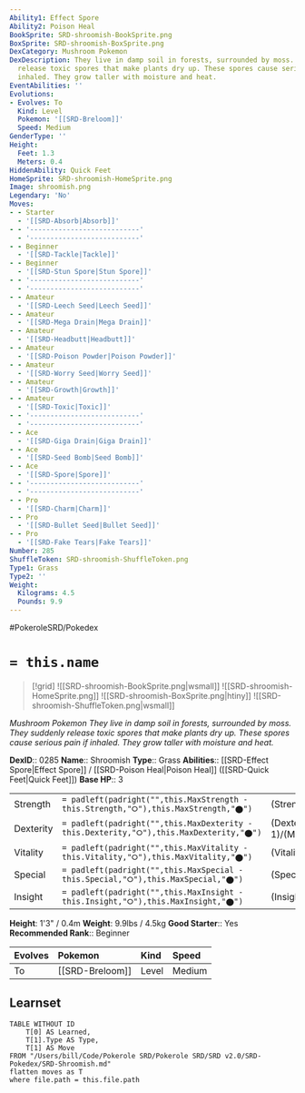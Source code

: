 ```yaml
---
Ability1: Effect Spore
Ability2: Poison Heal
BookSprite: SRD-shroomish-BookSprite.png
BoxSprite: SRD-shroomish-BoxSprite.png
DexCategory: Mushroom Pokemon
DexDescription: They live in damp soil in forests, surrounded by moss. They suddenly
  release toxic spores that make plants dry up. These spores cause serious pain if
  inhaled. They grow taller with moisture and heat.
EventAbilities: ''
Evolutions:
- Evolves: To
  Kind: Level
  Pokemon: '[[SRD-Breloom]]'
  Speed: Medium
GenderType: ''
Height:
  Feet: 1.3
  Meters: 0.4
HiddenAbility: Quick Feet
HomeSprite: SRD-shroomish-HomeSprite.png
Image: shroomish.png
Legendary: 'No'
Moves:
- - Starter
  - '[[SRD-Absorb|Absorb]]'
- - '---------------------------'
  - '---------------------------'
- - Beginner
  - '[[SRD-Tackle|Tackle]]'
- - Beginner
  - '[[SRD-Stun Spore|Stun Spore]]'
- - '---------------------------'
  - '---------------------------'
- - Amateur
  - '[[SRD-Leech Seed|Leech Seed]]'
- - Amateur
  - '[[SRD-Mega Drain|Mega Drain]]'
- - Amateur
  - '[[SRD-Headbutt|Headbutt]]'
- - Amateur
  - '[[SRD-Poison Powder|Poison Powder]]'
- - Amateur
  - '[[SRD-Worry Seed|Worry Seed]]'
- - Amateur
  - '[[SRD-Growth|Growth]]'
- - Amateur
  - '[[SRD-Toxic|Toxic]]'
- - '---------------------------'
  - '---------------------------'
- - Ace
  - '[[SRD-Giga Drain|Giga Drain]]'
- - Ace
  - '[[SRD-Seed Bomb|Seed Bomb]]'
- - Ace
  - '[[SRD-Spore|Spore]]'
- - '---------------------------'
  - '---------------------------'
- - Pro
  - '[[SRD-Charm|Charm]]'
- - Pro
  - '[[SRD-Bullet Seed|Bullet Seed]]'
- - Pro
  - '[[SRD-Fake Tears|Fake Tears]]'
Number: 285
ShuffleToken: SRD-shroomish-ShuffleToken.png
Type1: Grass
Type2: ''
Weight:
  Kilograms: 4.5
  Pounds: 9.9
---
```


#PokeroleSRD/Pokedex

# `= this.name`

> [!grid]
> ![[SRD-shroomish-BookSprite.png|wsmall]]
> ![[SRD-shroomish-HomeSprite.png]]
> ![[SRD-shroomish-BoxSprite.png|htiny]]
> ![[SRD-shroomish-ShuffleToken.png|wsmall]]


*Mushroom Pokemon*
*They live in damp soil in forests, surrounded by moss. They suddenly release toxic spores that make plants dry up. These spores cause serious pain if inhaled. They grow taller with moisture and heat.*

**DexID**:: 0285
**Name**:: Shroomish
**Type**:: Grass
**Abilities**:: [[SRD-Effect Spore|Effect Spore]] / [[SRD-Poison Heal|Poison Heal]] ([[SRD-Quick Feet|Quick Feet]])
**Base HP**:: 3

|           |                                                                                        |                                          |
| --------- | -------------------------------------------------------------------------------------- | ---------------------------------------- |
| Strength  | `= padleft(padright("",this.MaxStrength - this.Strength,"⭘"),this.MaxStrength,"⬤")`    | (Strength::2)/(MaxStrength::4)   |
| Dexterity | `= padleft(padright("",this.MaxDexterity - this.Dexterity,"⭘"),this.MaxDexterity,"⬤")` | (Dexterity:: 1)/(MaxDexterity::3) |
| Vitality  | `= padleft(padright("",this.MaxVitality - this.Vitality,"⭘"),this.MaxVitality,"⬤")`    | (Vitality::2)/(MaxVitality::4)   |
| Special   | `= padleft(padright("",this.MaxSpecial - this.Special,"⭘"),this.MaxSpecial,"⬤")`       | (Special::1)/(MaxSpecial::3)     |
| Insight   | `= padleft(padright("",this.MaxInsight - this.Insight,"⭘"),this.MaxInsight,"⬤")`       | (Insight::2)/(MaxInsight::4)     |

**Height**: 1'3" / 0.4m
**Weight**: 9.9lbs / 4.5kg
**Good Starter**:: Yes
**Recommended Rank**:: Beginner

| Evolves   | Pokemon         | Kind   | Speed   |
|:----------|:----------------|:-------|:--------|
| To        | [[SRD-Breloom]] | Level  | Medium  |

## Learnset

```dataview
TABLE WITHOUT ID
    T[0] AS Learned,
    T[1].Type AS Type,
    T[1] AS Move
FROM "/Users/bill/Code/Pokerole SRD/Pokerole SRD/SRD v2.0/SRD-Pokedex/SRD-Shroomish.md"
flatten moves as T
where file.path = this.file.path
```
